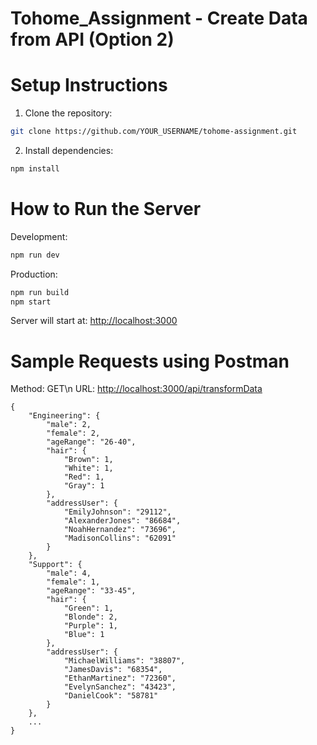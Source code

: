 # Tohome_Assignment - Create Data from API (Option 2)

# Setup Instructions

1. Clone the repository:

```bash
git clone https://github.com/YOUR_USERNAME/tohome-assignment.git
```

2. Install dependencies:

```bash
npm install
```

# How to Run the Server

Development:

```bash
npm run dev
```

Production:

```bash
npm run build
npm start
```

Server will start at:
<http://localhost:3000>

# Sample Requests using Postman

Method: GET\n
URL: <http://localhost:3000/api/transformData>

```
{
    "Engineering": {
        "male": 2,
        "female": 2,
        "ageRange": "26-40",
        "hair": {
            "Brown": 1,
            "White": 1,
            "Red": 1,
            "Gray": 1
        },
        "addressUser": {
            "EmilyJohnson": "29112",
            "AlexanderJones": "86684",
            "NoahHernandez": "73696",
            "MadisonCollins": "62091"
        }
    },
    "Support": {
        "male": 4,
        "female": 1,
        "ageRange": "33-45",
        "hair": {
            "Green": 1,
            "Blonde": 2,
            "Purple": 1,
            "Blue": 1
        },
        "addressUser": {
            "MichaelWilliams": "38807",
            "JamesDavis": "68354",
            "EthanMartinez": "72360",
            "EvelynSanchez": "43423",
            "DanielCook": "58781"
        }
    },
    ...
}
```
